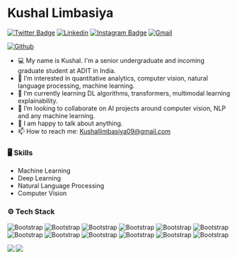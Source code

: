 # Kushal Limbasiya

 <!-- [![Hits](https://hits.seeyoufarm.com/api/count/incr/badge.svg?url=https%3A%2F%2Fgithub.com%2Fkushallimbasiya%2Fkushallimbasiya&count_bg=%2379C83D&title_bg=%23555555&icon=&icon_color=%23E7E7E7&title=Profile+Views&edge_flat=false)](https://hits.seeyoufarm.com) -->
[![Twitter Badge](https://img.shields.io/badge/-Twitter-1da1f2?labelColor=1da1f2&logo=twitter&logoColor=white&link=https://twitter.com/limbasiyakushal)](https://twitter.com/limbasiyakushal)
[![Linkedin](https://img.shields.io/badge/-LinkedIn-blue?style=flat&logo=Linkedin&logoColor=white)](https://www.linkedin.com/in/kushal-limbasiya/)
[![Instagram Badge](https://img.shields.io/badge/-Instagram-purple?logo=instagram&logoColor=white&link=https://instagram.com/kushal_limbasiya/)](https://www.instagram.com/kushal_limbasiya)
[![Gmail](https://img.shields.io/badge/-Gmail-c14438?style=flat&logo=Gmail&logoColor=white)](mailto:kushallimbasiya09@gmail.com)

[![Github](https://img.shields.io/github/followers/kushallimbasiya?label=Follow&style=social)](https://github.com/kushallimbasiya)

- 💻 My name is Kushal. I'm a senior undergraduate and incoming graduate student at ADIT in India.
- 👀 I’m interested in quantitative analytics, computer vision, natural language processing, machine learning.
- 🌱 I’m currently learning DL algorithms, transformers, multimodal learning explainability.
- 💞️ I’m looking to collaborate on AI projects around computer vision, NLP and any machine learning.
- 💬 I am happy to talk about anything.
- 📫 How to reach me: Kushallimbasiya09@gmail.com


### 🖥 Skills

- Machine Learning
- Deep Learning
- Natural Language Processing
- Computer Vision
### ⚙️ Tech Stack

![Bootstrap](https://img.shields.io/badge/-Python-05122A?style=flat-square&logo=Python&color=353535) ![Bootstrap](https://img.shields.io/badge/-TensorFlow-05122A?style=flat-square&logo=TensorFlow&color=353535) ![Bootstrap](https://img.shields.io/badge/-PyTorch-05122A?style=flat-square&logo=PyTorch&color=353535) ![Bootstrap](https://img.shields.io/badge/-Scikit%20Learn-05122A?style=flat-square&logo=Scikit-Learn&color=353535) ![Bootstrap](https://img.shields.io/badge/-Pandas-05122A?style=flat-square&logo=Pandas&color=353535) ![Bootstrap](https://img.shields.io/badge/-Numpy-05122A?style=flat-square&logo=Numpy&color=353535) ![Bootstrap](https://img.shields.io/badge/-Javascript-05122A?style=flat-square&logo=Javascript&color=353535) ![Bootstrap](https://img.shields.io/badge/-react-05122A?style=flat-square&logo=react&color=353535) ![Bootstrap](https://img.shields.io/badge/-Tailwind-05122A?style=flat-square&logo=Tailwind&color=353535) ![Bootstrap](https://img.shields.io/badge/-MySQL-05122A?style=flat-square&logo=MySQL&color=353535) ![Bootstrap](https://img.shields.io/badge/-Php-05122A?style=flat-square&logo=Php&color=353535) ![Bootstrap](https://img.shields.io/badge/-git-05122A?style=flat-square&logo=git&color=353535)

<!--
<div>
  <img width="45%" align="left" src="https://github-readme-stats.vercel.app/api/top-langs?username=kushallimbasiya&show_icons=true&locale=en&layout=compact" alt="kushallimbasiya" />
  <img width="50%"  src="https://github-readme-streak-stats.herokuapp.com/?user=kushallimbasiya&" alt="kushallimbasiya" />
</div>



## 📈 Github Stats:

![GitHub stats](https://readme-stats-cfgj2cxdy.vercel.app/api?username=kushallimbasiya&count_private=true&show_icons=true&theme=gotham)
![Top Langs](https://readme-stats-cfgj2cxdy.vercel.app/api/top-langs/?username=kushallimbasiya&hide=php&theme=gotham)
-->
<div>
<a href="https://github-readme-stats.vercel.app/api?username=oayodeji&theme=gotham">
  <img  align="left" src="https://github-readme-stats.vercel.app/api?username=kushallimbasiya&count_private=true&show_icons=true&theme=gotham" />
</a>
<a href="https://github-readme-stats.vercel.app/api/top-langs/?username=oayodeji&hide=php&theme=gotham">
  <img align="left" src="https://github-readme-stats.vercel.app/api/top-langs/?username=kushallimbasiya&hide=php&theme=gotham" />
</a>
</div>
